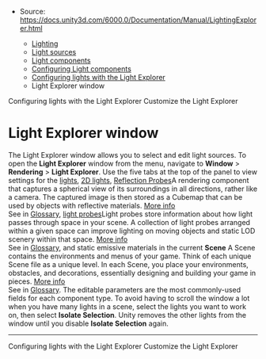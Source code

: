 * Source: https://docs.unity3d.com/6000.0/Documentation/Manual/LightingExplorer.html

  * [Lighting](https://docs.unity3d.com/6000.0/Documentation/Manual/LightingOverview.html)
  * [Light sources](https://docs.unity3d.com/6000.0/Documentation/Manual/lighting-light-sources.html)
  * [Light components](https://docs.unity3d.com/6000.0/Documentation/Manual/lighting-light-components.html)
  * [Configuring Light components](https://docs.unity3d.com/6000.0/Documentation/Manual/lighting-light-components-configuring.html)
  * [Configuring lights with the Light Explorer](https://docs.unity3d.com/6000.0/Documentation/Manual/LightingExplorer-landing.html)
  * Light Explorer window


[](https://docs.unity3d.com/6000.0/Documentation/Manual/LightingExplorer-landing.html)
Configuring lights with the Light Explorer
[](https://docs.unity3d.com/6000.0/Documentation/Manual/LightExplorerExtension.html)
Customize the Light Explorer
# Light Explorer window
The Light Explorer window allows you to select and edit light sources. To open the **Light Explorer** window from the menu, navigate to **Window** > **Rendering** > **Light Explorer**. 
Use the five tabs at the top of the panel to view settings for the [lights](https://docs.unity3d.com/6000.0/Documentation/Manual/class-Light.html), [2D lights](https://docs.unity3d.com/6000.0/Documentation/Manual/urp/Lights-2D-intro.html), [Reflection Probes](https://docs.unity3d.com/6000.0/Documentation/Manual/class-ReflectionProbe.html)A rendering component that captures a spherical view of its surroundings in all directions, rather like a camera. The captured image is then stored as a Cubemap that can be used by objects with reflective materials. [More info](https://docs.unity3d.com/6000.0/Documentation/Manual/class-ReflectionProbe.html)  
See in [Glossary](https://docs.unity3d.com/6000.0/Documentation/Manual/Glossary.html#ReflectionProbe), [light probes](https://docs.unity3d.com/6000.0/Documentation/Manual/LightProbes.html)Light probes store information about how light passes through space in your scene. A collection of light probes arranged within a given space can improve lighting on moving objects and static LOD scenery within that space. [More info](https://docs.unity3d.com/6000.0/Documentation/Manual/LightProbes.html)  
See in [Glossary](https://docs.unity3d.com/6000.0/Documentation/Manual/Glossary.html#LightProbe), and static emissive materials in the current **Scene** A Scene contains the environments and menus of your game. Think of each unique Scene file as a unique level. In each Scene, you place your environments, obstacles, and decorations, essentially designing and building your game in pieces. [More info](https://docs.unity3d.com/6000.0/Documentation/Manual/CreatingScenes.html)  
See in [Glossary](https://docs.unity3d.com/6000.0/Documentation/Manual/Glossary.html#Scene). The editable parameters are the most commonly-used fields for each component type.
To avoid having to scroll the window a lot when you have many lights in a scene, select the lights you want to work on, then select **Isolate Selection**. Unity removes the other lights from the window until you disable **Isolate Selection** again.
* * *
[](https://docs.unity3d.com/6000.0/Documentation/Manual/LightingExplorer-landing.html)
Configuring lights with the Light Explorer
[](https://docs.unity3d.com/6000.0/Documentation/Manual/LightExplorerExtension.html)
Customize the Light Explorer
